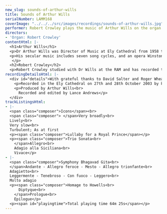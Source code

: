 ```yaml
---
new_slug: sounds-of-arthur-wills
title: Sounds of Arthur Wills
serialNumber: LAMM168
coverImage: "../../../src/images/recordings/sounds-of-arthur-wills.jpg"
performer: Robert Crowley plays the music of Arthur Wills on the organ of Ely Cathedral
directors:
- 'Organ: Robert Crowley'
contentHtml: |-
  <h1>Arthur Wills</h1>
  <p>Dr Arthur Wills was Director of Music at Ely Cathedral from 1958 to 1990, and also held a Professorship at the Royal Academy of Music in London from 1964 until 1992. He has toured extensively as a recitalist in Europe, North America, Australia, New Zealand and Hong Kong, and has broadcast, appeared on TV and made many recordings, both as a soloist and with the Ely Choir.</p>
  <p>His secular music includes seven song cycles, and an opera Winston and Julia, based on the Orwell novel. He has composed prolifically for the organ, and his ensemble works include a Concerto with Strings and Timpani, a Concerto for Guitar and Organ, and a Symphonic Suite: The Fenlands for Brass Band and Organ. His Choral Concerto The Gods of Music for Organ, Chorus, and Brass and Percussion Ensemble was commissioned for the Biannual Keyboard Festival of the University of Newcastle, NSW Australia in 1992. His book “Organ” appeared in the Menuhin Music Guide Series in 1984, with a second edition in 1993 and a third reprint in 1997. Novello have recently published his transcription for organ of three movements from Holst’s Planets Suite - Mars, Venus and Jupiter.<br>
   </p>
  <h2>Robert Crowley</h2>
  <p>Robert Crowley studied with Dr Wills at the RAM and has recorded this second CD of Dr Wills’ organ music on the recently rebuilt organ of Ely Cathedral.</p>
recordingDetailsHtml: |-
  <div id="details">With grateful thanks to David Salter and Roger Wheatley for their help with sponsorship of this CD.
    <p>Recorded in the Ely Cathedral on 27th and 28th October 2003 by kind permission of the Dean and Chapter and the Organist, Paul Trepte.</p>
    <p>Produced by Arthur Wills<br>
      Recorded and edited by Lance Andrews</p>
  </div>
trackListingsHtml:
- |-
  <span class="composer">Icons</span><br>
  <span class="composer"> </span>Very broadly<br>
  Lively<br>
  Very slow<br>
  Turbulent; As at first
  <p><span class="composer">Lullaby for a Royal Prince</span></p>
  <p><span class="composer">Trio Sonata<br>
    </span>Allegro<br>
    Adagio alla Siciliana<br>
    Vivace</p>
- |-
  <span class="composer">Symphony Bhagavad Gita<br>
  </span>Andante - Allegro feroce - Mesto - Allegro trionfante<br>
  Adagietto<br>
  Leggermente - Tenebroso - Con fuoco - Leggero<br>
  Molto adagio
  <p><span class="composer">Homage to Howells<br>
      Diptyque<br>
    </span>Prologue<br>
    Epilogue</p>
  <p><span id="playingtime">Total playing time 64m 25s</span></p>
---
```


